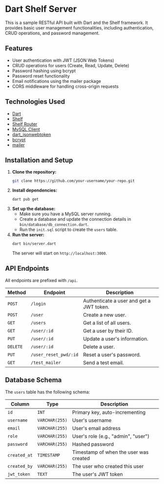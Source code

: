 # Dart Shelf Server

This is a sample RESTful API built with Dart and the Shelf framework. It provides basic user management functionalities, including authentication, CRUD operations, and password management.

## Features

*   User authentication with JWT (JSON Web Tokens)
*   CRUD operations for users (Create, Read, Update, Delete)
*   Password hashing using bcrypt
*   Password reset functionality
*   Email notifications using the mailer package
*   CORS middleware for handling cross-origin requests

## Technologies Used

*   [Dart](https://dart.dev/)
*   [Shelf](https://pub.dev/packages/shelf)
*   [Shelf Router](https://pub.dev/packages/shelf_router)
*   [MySQL Client](https://pub.dev/packages/mysql_client)
*   [dart_jsonwebtoken](https://pub.dev/packages/dart_jsonwebtoken)
*   [bcrypt](https://pub.dev/packages/bcrypt)
*   [mailer](https://pub.dev/packages/mailer)

## Installation and Setup

1.  **Clone the repository:**
    ```bash
    git clone https://github.com/your-username/your-repo.git
    ```
2.  **Install dependencies:**
    ```bash
    dart pub get
    ```
3.  **Set up the database:**
    *   Make sure you have a MySQL server running.
    *   Create a database and update the connection details in `bin/database/db_connection.dart`.
    *   Run the `init.sql` script to create the `users` table.
4.  **Run the server:**
    ```bash
    dart bin/server.dart
    ```
    The server will start on `http://localhost:3000`.

## API Endpoints

All endpoints are prefixed with `/api`.

| Method | Endpoint | Description |
| --- | --- | --- |
| `POST` | `/login` | Authenticate a user and get a JWT token. |
| `POST` | `/user` | Create a new user. |
| `GET` | `/users` | Get a list of all users. |
| `GET` | `/user/:id` | Get a user by their ID. |
| `PUT` | `/user/:id` | Update a user's information. |
| `DELETE` | `/user/:id` | Delete a user. |
| `PUT` | `/user_reset_pwd/:id` | Reset a user's password. |
| `GET` | `/test_mailer` | Send a test email. |

## Database Schema

The `users` table has the following schema:

| Column | Type | Description |
| --- | --- | --- |
| `id` | `INT` | Primary key, auto-incrementing |
| `username` | `VARCHAR(255)` | User's username |
| `email` | `VARCHAR(255)` | User's email address |
| `role` | `VARCHAR(255)` | User's role (e.g., "admin", "user") |
| `password` | `VARCHAR(255)` | Hashed password |
| `created_at` | `TIMESTAMP` | Timestamp of when the user was created |
| `created_by` | `VARCHAR(255)` | The user who created this user |
| `jwt_token` | `TEXT` | The user's JWT token |
